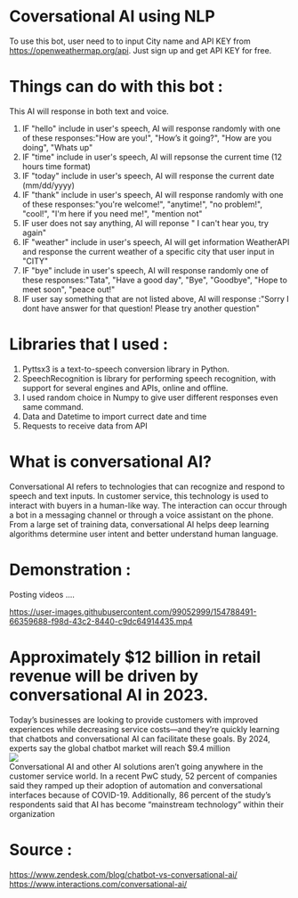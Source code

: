 # Coversational AI using NLP 
To use this bot, user need to to input City name and API KEY from https://openweathermap.org/api. Just sign up and get API KEY for free.  
# Things can do with this bot :
This AI will response in both text and voice.    
1. IF "hello" include in user's speech, AI will response randomly with one of these responses:"How are you!", "How’s it going?", "How are you doing", "Whats up"    
2. IF "time" include in user's speech, AI will repsonse the current time (12 hours time format)    
3. IF "today" include in user's speech, AI will response the current date (mm/dd/yyyy)    
4. IF "thank" include in user's speech, AI will response randomly with one of these responses:"you're welcome!", "anytime!", "no problem!", "cool!", "I'm here if you need me!", "mention not"   
5. IF user does not say anything, AI will reponse " I can't hear you, try again"   
6. IF "weather" include in user's speech, AI will get information WeatherAPI and response the current weather of a specific city that user input in "CITY"  
7. IF "bye" include in user's speech, AI will response randomly one of these responses:"Tata", "Have a good day", "Bye", "Goodbye", "Hope to meet soon", "peace out!"    
8. IF user say something that are not listed above, AI will response :"Sorry I dont have answer for that question! Please try another question"    
  
# Libraries that I used :   
1. Pyttsx3 is a text-to-speech conversion library in Python.   
2. SpeechRecognition is library for performing speech recognition, with support for several engines and APIs, online and offline.  
3. I used random choice in Numpy to give user different responses even same command.    
4. Data and Datetime to import currect date and time     
5. Requests to receive data from API      
# What is conversational AI?  
Conversational AI refers to technologies that can recognize and respond to speech and text inputs. In customer service, this technology is used to interact with buyers in a human-like way. The interaction can occur through a bot in a messaging channel or through a voice assistant on the phone. From a large set of training data, conversational AI helps deep learning algorithms determine user intent and better understand human language.  
# Demonstration :   
Posting videos .... 



https://user-images.githubusercontent.com/99052999/154788491-66359688-f98d-43c2-8440-c9dc64914435.mp4





# Approximately $12 billion in retail revenue will be driven by conversational AI in 2023.  
Today’s businesses are looking to provide customers with improved experiences while decreasing service costs—and they’re quickly learning that chatbots and conversational AI can facilitate these goals. By 2024, experts say the global chatbot market will reach $9.4 million      
<img src=https://www.interactions.com/wp-content/uploads/2019/11/conversational_ai_graphics_svg_version_graphic_1.svg>    
Conversational AI and other AI solutions aren’t going anywhere in the customer service world. In a recent PwC study, 52 percent of companies said they ramped up their adoption of automation and conversational interfaces because of COVID-19. Additionally, 86 percent of the study’s respondents said that AI has become “mainstream technology” within their organization  
# Source :   
https://www.zendesk.com/blog/chatbot-vs-conversational-ai/  
https://www.interactions.com/conversational-ai/   

